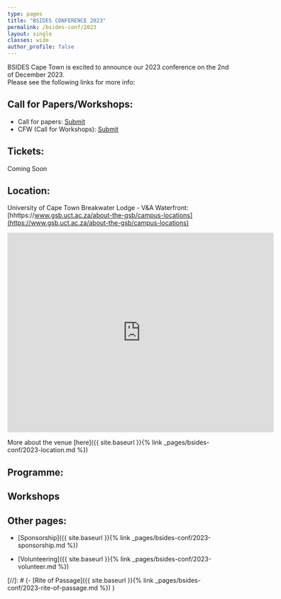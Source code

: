 ```yaml
---
type: pages
title: "BSIDES CONFERENCE 2023"
permalink: /bsides-conf/2023
layout: single
classes: wide
author_profile: false
---
```


<!-- ![Preview](/assets/images/2023/Conference_2023.png){:.align-center} -->

BSIDES Cape Town is excited to announce our 2023 conference on the 2nd of December 2023.  
Please see the following links for more info:  


## Call for Papers/Workshops:  
- Call for papers:  [Submit](https://pretalx.com/bsides-cape-town-2023)
- CFW (Call for Workshops):  [Submit](https://pretalx.com/bsides-cape-town-2023)

<!-- [//]: # (The deadline for submissions is 23:59 on the 30th of September 2023, but the earlier you submit the better. ) -->

## Tickets:
Coming Soon
<!-- Tickets available at quicket:  
[https://www.quicket.co.za/events/161679-bsides-cape-town-2023-december-conference/](https://www.quicket.co.za/events/161679-bsides-cape-town-2023-december-conference/) -->


## Location:
University of Cape Town Breakwater Lodge - V&A Waterfront:  
[hhttps://www.gsb.uct.ac.za/about-the-gsb/campus-locations](https://www.gsb.uct.ac.za/about-the-gsb/campus-locations) 

<iframe src="https://www.google.com/maps/embed?pb=!1m14!1m8!1m3!1d13245.283855360594!2d18.4154922!3d-33.907138!3m2!1i1024!2i768!4f13.1!3m3!1m2!1s0x1dcc67453625873f%3A0xde6652cb54d3aa6d!2sProtea%20by%20Marriott%20Hotel%20Cape%20Town%20Waterfront%20Breakwater%20Lodge!5e0!3m2!1sen!2sza!4v1682595316152!5m2!1sen!2sza" width="600" height="450" style="border:0;" allowfullscreen="" loading="lazy" referrerpolicy="no-referrer-when-downgrade"></iframe>

More about the venue [here]({{ site.baseurl }}{% link _pages/bsides-conf/2023-location.md %})  

## Programme:
<!-- <style type="text/css">
.tg  {border-collapse:collapse;border-spacing:0;}
.tg td{border-color:black;border-style:solid;border-width:1px;font-family:Arial, sans-serif;font-size:14px;
  overflow:hidden;padding:10px 5px;word-break:normal;}
.tg th{border-color:black;border-style:solid;border-width:1px;font-family:Arial, sans-serif;font-size:14px;
  font-weight:normal;overflow:hidden;padding:10px 5px;word-break:normal;}
.tg .tg-genv{background-color:#efefef;border-color:inherit;color:#333333;font-family:Tahoma, Geneva, sans-serif !important;
  font-style:italic;text-align:left;vertical-align:top}
.tg .tg-tii5{background-color:#f8a102;border-color:inherit;color:#ffffff;font-family:Tahoma, Geneva, sans-serif !important;
  font-style:italic;font-weight:bold;text-align:left;vertical-align:top}
.tg .tg-d00s{background-color:#f8a102;border-color:inherit;color:#ffffff;font-family:Tahoma, Geneva, sans-serif !important;
  font-weight:bold;text-align:left;vertical-align:top}
.tg .tg-zcez{border-color:inherit;font-family:Tahoma, Geneva, sans-serif !important;font-weight:bold;text-align:left;
  vertical-align:top}
.tg .tg-u5bg{border-color:inherit;font-family:Tahoma, Geneva, sans-serif !important;text-align:left;vertical-align:top}
.tg .tg-qf6z{background-color:#f8a102;border-color:inherit;color:#ffffff;font-family:Tahoma, Geneva, sans-serif !important;
  text-align:left;vertical-align:top}
.tg .tg-yeew{background-color:#f8a102;border-color:inherit;font-family:Tahoma, Geneva, sans-serif !important;font-weight:bold;
  text-align:left;vertical-align:top}
</style>
<table class="tg">
<thead>
  <tr>
    <th class="tg-qf6z">Time<br></th>
    <th class="tg-d00s">Track 1</th>
    <th class="tg-d00s">Track 2</th>
  </tr>
</thead>
<tbody>
  <tr>
    <td class="tg-qf6z">08h00-09h00</td>
    <td class="tg-zcez">Registration</td>
    <td class="tg-zcez"></td>
  </tr>
  <tr>
    <td class="tg-qf6z">09h00</td>
    <td class="tg-yeew">Opening remarks</td>
    <td class="tg-yeew"></td>
  </tr>
  <tr>
    <td class="tg-qf6z">09h10</td>
    <td class="tg-yeew">Entersekt Open</td>
    <td class="tg-yeew"></td>
  </tr>
  <tr>
    <td class="tg-qf6z">09h15</td>
    <td class="tg-yeew">(Keynote) Made in SA - For the world - Haroon Meer</td>
    <td class="tg-yeew"></td>
  </tr>
  <tr>
    <td class="tg-d00s">10h15 </td>
    <td class="tg-u5bg">ALL BARK, NO BYTE - Amy Mania<br></td>
    <td class="tg-u5bg">An IOT War Story <br><br>- Jason Spencer</td>
  </tr>
  <tr>
    <td class="tg-tii5">11h00</td>
    <td class="tg-genv">Break</td>
    <td class="tg-genv">Break</td>
  </tr>
  <tr>
    <td class="tg-d00s">11h15 </td>
    <td class="tg-u5bg">Smart Watch Lobotomy - Dale Nunns<br></td>
    <td class="tg-u5bg">Securing a cloud native open source microservice based core banking system<br> - Ntando Mngomezulu</td>
  </tr>
  <tr>
    <td class="tg-tii5">12h</td>
    <td class="tg-genv">Lunch</td>
    <td class="tg-genv">Lunch</td>
  </tr>
  <tr>
    <td class="tg-d00s">13h00</td>
    <td class="tg-u5bg">XXX astroturfing campaign - Roelof Temmingh</td>
    <td class="tg-u5bg">Abusing AWS permissions – Teaching an old dog new tricks<br> - Jason kessel</td>
  </tr>
  <tr>
    <td class="tg-d00s">13h50 </td>
    <td class="tg-u5bg">Home Alone isn’t scary, it’s inspiration - Dev Dua, Tyron Kemp, Denver Abrey</td>
    <td class="tg-u5bg">An investigation into the state of web-based Crypto mining - Robert Len</td>
  </tr>
  <tr>
    <td class="tg-tii5">14h35</td>
    <td class="tg-genv">Break</td>
    <td class="tg-genv">Break</td>
  </tr>
  <tr>
    <td class="tg-d00s">14h50 </td>
    <td class="tg-u5bg">The Russia-Ukraine War: A retrospective - Jared Naude<br></td>
    <td class="tg-u5bg">Permanently bricking smart contracts for fun and profit <br>- Ashiq Amien</td>
  </tr>
  <tr>
    <td class="tg-tii5">15h35</td>
    <td class="tg-genv">Break</td>
    <td class="tg-genv">Move back to Track 1</td>
  </tr>
  <tr>
    <td class="tg-qf6z">15h50</td>
    <td class="tg-yeew">(Final Keynote) DECEPTION VIA PERCEPTION: Jayson E Street</td>
    <td class="tg-yeew">Move back to Track 1</td>
  </tr>
  <tr>
    <td class="tg-d00s">16h35</td>
    <td class="tg-u5bg">Prize Giving</td>
    <td class="tg-u5bg">Move back to Track 1</td>
  </tr>
  <tr>
    <td class="tg-qf6z">17h00</td>
    <td class="tg-yeew">Closing Ceremony</td>
    <td class="tg-yeew">Move back to Track 1</td>
  </tr>
  <tr>
    <td class="tg-d00s"></td>
    <td class="tg-u5bg">AFTER PARTY</td>
    <td class="tg-u5bg"></td>
  </tr>
</tbody>
</table> -->
## Workshops
<!-- s- Introduction to Smart Contract Security by David Yates & Jason Matthyser from iosiro.
-- Time: 1pm -> 3pm
-- Workshop attendance size: 10-12
- https://iosiro.notion.site/Workshop-Introduction-to-Smart-Contract-Security-7b412d4fd420437fab1f053268cb1512 -->

## Other pages:
  
- [Sponsorship]({{ site.baseurl }}{% link _pages/bsides-conf/2023-sponsorship.md %})  
  
- [Volunteering]({{ site.baseurl }}{% link _pages/bsides-conf/2023-volunteer.md %})  

[//]: # (- [Rite of Passage]({{ site.baseurl }}{% link _pages/bsides-conf/2023-rite-of-passage.md %}) )

